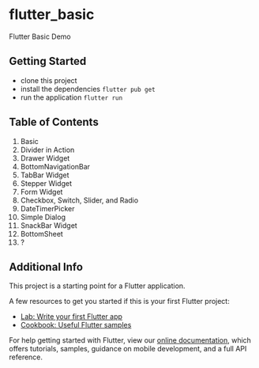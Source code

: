 # flutter_basic

Flutter Basic Demo

## Getting Started

- clone this project
- install the dependencies `flutter pub get`
- run the application `flutter run`

## Table of Contents

1. Basic
2. Divider in Action
3. Drawer Widget
4. BottomNavigationBar
5. TabBar Widget
6. Stepper Widget
7. Form Widget
8. Checkbox, Switch, Slider, and Radio
9. DateTimerPicker
10. Simple Dialog
11. SnackBar Widget
12. BottomSheet
13. ?

## Additional Info

This project is a starting point for a Flutter application.

A few resources to get you started if this is your first Flutter project:

- [Lab: Write your first Flutter app](https://flutter.dev/docs/get-started/codelab)
- [Cookbook: Useful Flutter samples](https://flutter.dev/docs/cookbook)

For help getting started with Flutter, view our
[online documentation](https://flutter.dev/docs), which offers tutorials,
samples, guidance on mobile development, and a full API reference.
